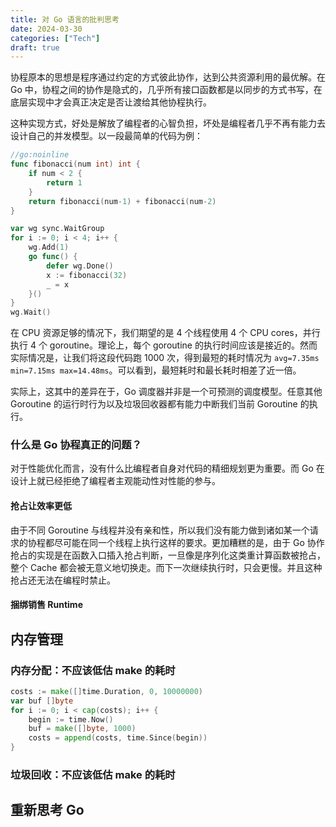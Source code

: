 ```yaml
---
title: 对 Go 语言的批判思考
date: 2024-03-30
categories: ["Tech"]
draft: true
---
```


协程原本的思想是程序通过约定的方式彼此协作，达到公共资源利用的最优解。在 Go 中，协程之间的协作是隐式的，几乎所有接口函数都是以同步的方式书写，在底层实现中才会真正决定是否让渡给其他协程执行。

这种实现方式，好处是解放了编程者的心智负担，坏处是编程者几乎不再有能力去设计自己的并发模型。以一段最简单的代码为例：

```go
//go:noinline
func fibonacci(num int) int {
	if num < 2 {
		return 1
	}
	return fibonacci(num-1) + fibonacci(num-2)
}

var wg sync.WaitGroup
for i := 0; i < 4; i++ {
    wg.Add(1)
    go func() {
        defer wg.Done()
        x := fibonacci(32)
        _ = x
    }()
}
wg.Wait()
```

在 CPU 资源足够的情况下，我们期望的是 4 个线程使用 4 个 CPU cores，并行执行 4 个 goroutine。理论上，每个 goroutine 的执行时间应该是接近的。然而实际情况是，让我们将这段代码跑 1000 次，得到最短的耗时情况为 `avg=7.35ms min=7.15ms max=14.48ms`。可以看到，最短耗时和最长耗时相差了近一倍。

实际上，这其中的差异在于，Go 调度器并非是一个可预测的调度模型。任意其他 Goroutine 的运行时行为以及垃圾回收器都有能力中断我们当前 Goroutine 的执行。

### 什么是 Go 协程真正的问题？

对于性能优化而言，没有什么比编程者自身对代码的精细规划更为重要。而 Go 在设计上就已经拒绝了编程者主观能动性对性能的参与。

#### 抢占让效率更低

由于不同 Goroutine 与线程并没有亲和性，所以我们没有能力做到诸如某一个请求的协程都尽可能在同一个线程上执行这样的要求。更加糟糕的是，由于 Go 协作抢占的实现是在函数入口插入抢占判断，一旦像是序列化这类重计算函数被抢占，整个 Cache 都会被无意义地切换走。而下一次继续执行时，只会更慢。并且这种抢占还无法在编程时禁止。

#### 捆绑销售 Runtime

## 内存管理

### 内存分配：不应该低估 make 的耗时

```go
costs := make([]time.Duration, 0, 10000000)
var buf []byte
for i := 0; i < cap(costs); i++ {
    begin := time.Now()
    buf = make([]byte, 1000)
    costs = append(costs, time.Since(begin))
}
```

### 垃圾回收：不应该低估 make 的耗时

## 重新思考 Go

